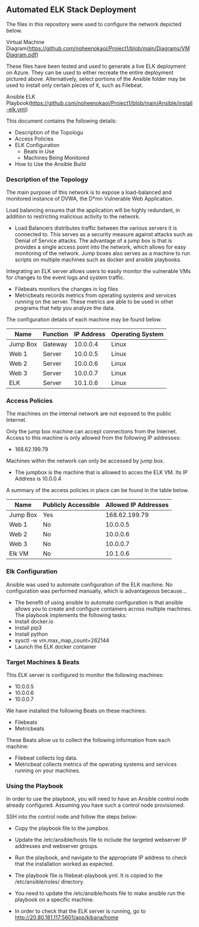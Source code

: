 ## Automated ELK Stack Deployment

The files in this repository were used to configure the network depicted below.

Virtual Machine Diagram(https://github.com/noheenokaoi/Project1/blob/main/Diagrams/VMDiagram.pdf) 

These files have been tested and used to generate a live ELK deployment on Azure. They can be used to either recreate the entire deployment pictured above. Alternatively, select portions of the Ansible folder may be used to install only certain pieces of it, such as Filebeat.

Ansible ELK Playbook(https://github.com/noheenokaoi/Project1/blob/main/Ansible/install-elk.yml)

This document contains the following details:
- Description of the Topologu
- Access Policies
- ELK Configuration
  - Beats in Use
  - Machines Being Monitored
- How to Use the Ansible Build


### Description of the Topology

The main purpose of this network is to expose a load-balanced and monitored instance of DVWA, the D*mn Vulnerable Web Application.

Load balancing ensures that the application will be highly redundant, in addition to restricting malicious activity to the network.
- Load Balancers distributes traffic between the various servers it is connected to.  This serves as a security measure against attacks such as Denial of Service attacks.  The advantage of a jump box is that is provides a single access point into the network, which allows for easy monitoring of the network.  Jump boxes also serves as a machine to run scripts on multiple machines such as docker and ansible playbooks.


Integrating an ELK server allows users to easily monitor the vulnerable VMs for changes to the event logs and system traffic.
- Filebeats monitors the changes in log files
- Metricbeats records metrics from operating systems and services running on the server.  These metrics are able to be used in other programs that help you analyze the data.

The configuration details of each machine may be found below.


| Name     | Function | IP Address    | Operating System |
|----------|----------|---------------|------------------|
| Jump Box | Gateway  | 10.0.0.4      | Linux            |
| Web 1    | Server   | 10.0.0.5      | Linux            |
| Web 2    | Server   | 10.0.0.6      | Linux            |
| Web 3    | Server   | 10.0.0.7      | Linux            |
| ELK      | Server   | 10.1.0.6      | Linux            |


### Access Policies

The machines on the internal network are not exposed to the public Internet. 

Only the jump box machine can accept connections from the Internet. Access to this machine is only allowed from the following IP addresses:
- 168.62.199.79

Machines within the network can only be accessed by jump box.
- The jumpbox is the machine that is allowed to acces the ELK VM.  Its IP Address is 10.0.0.4

A summary of the access policies in place can be found in the table below.

| Name     | Publicly Accessible | Allowed IP Addresses |
|----------|---------------------|----------------------|
| Jump Box | Yes                 | 168.62.199.79        |
| Web 1    | No                  | 10.0.0.5             |
| Web 2    | No                  | 10.0.0.6             |
| Web 3    | No                  | 10.0.0.7             |
| Elk VM   | No                  | 10.1.0.6


### Elk Configuration

Ansible was used to automate configuration of the ELK machine. No configuration was performed manually, which is advantageous because...
- The benefit of using ansible to automate configuration is that ansible allows you to create and configure containers across multiple machines.
The playbook implements the following tasks:
- Install docker.io
- Install pip3
- Install python
- sysctl -w vm.max_map_count=262144
- Launch the ELK docker container


### Target Machines & Beats
This ELK server is configured to monitor the following machines:
- 10.0.0.5
- 10.0.0.6
- 10.0.0.7

We have installed the following Beats on these machines:
- Filebeats
- Metricbeats

These Beats allow us to collect the following information from each machine:
- Filebeat collects log data.
- Metricbeat collects metrics of the operating systems and services running on your machines.  

### Using the Playbook
In order to use the playbook, you will need to have an Ansible control node already configured. Assuming you have such a control node provisioned: 

SSH into the control node and follow the steps below:
- Copy the playbook file to the jumpbox.
- Update the /etc/ansible/hosts file to include the targeted webserver IP addresses and webserver groups.
- Run the playbook, and navigate to the appropriate IP address to check that the installation worked as expected.

- The playbook file is filebeat-playbook.yml. It is copied to the /etc/ansible/roles/ directory.
- You need to update the /etc/ansible/hosts file to make ansible run the playbook on a specific machine. 
- In order to check that the ELK server is running, go to http://20.80.181.117:5601/app/kibana/home

